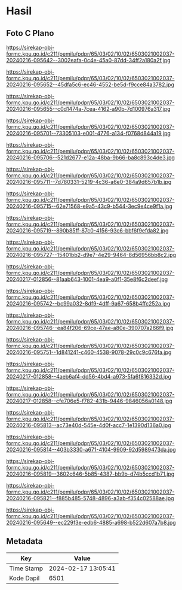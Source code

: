 # Hasil

## Foto C Plano

https://sirekap-obj-formc.kpu.go.id/c211/pemilu/pdpr/65/03/02/10/02/6503021002037-20240216-095642--3002eafa-0c4e-45a0-87dd-34ff2a180a2f.jpg

https://sirekap-obj-formc.kpu.go.id/c211/pemilu/pdpr/65/03/02/10/02/6503021002037-20240216-095652--45dfa5c6-ec46-4552-be5d-f9cce84a3782.jpg

https://sirekap-obj-formc.kpu.go.id/c211/pemilu/pdpr/65/03/02/10/02/6503021002037-20240216-095655--c0d1474a-7cea-4162-a90b-7d100976a317.jpg

https://sirekap-obj-formc.kpu.go.id/c211/pemilu/pdpr/65/03/02/10/02/6503021002037-20240216-095701--73305103-e001-4776-a134-f0768d844a19.jpg

https://sirekap-obj-formc.kpu.go.id/c211/pemilu/pdpr/65/03/02/10/02/6503021002037-20240216-095706--521d2677-e12a-48ba-9b66-ba8c893c4de3.jpg

https://sirekap-obj-formc.kpu.go.id/c211/pemilu/pdpr/65/03/02/10/02/6503021002037-20240216-095711--7d780331-5219-4c36-a6e0-384a9d657b1b.jpg

https://sirekap-obj-formc.kpu.go.id/c211/pemilu/pdpr/65/03/02/10/02/6503021002037-20240216-095715--62e71568-e9a5-43c9-b544-3ec9e4ce9f1a.jpg

https://sirekap-obj-formc.kpu.go.id/c211/pemilu/pdpr/65/03/02/10/02/6503021002037-20240216-095719--890b85ff-87c0-4156-93c6-bbf6f9efda82.jpg

https://sirekap-obj-formc.kpu.go.id/c211/pemilu/pdpr/65/03/02/10/02/6503021002037-20240216-095727--15401bb2-d9e7-4e29-9464-8d56956bb8c2.jpg

https://sirekap-obj-formc.kpu.go.id/c211/pemilu/pdpr/65/03/02/10/02/6503021002037-20240217-012856--81aab643-1001-4ea9-a0f1-35e8f6c2deef.jpg

https://sirekap-obj-formc.kpu.go.id/c211/pemilu/pdpr/65/03/02/10/02/6503021002037-20240216-095742--bc99a032-8df9-4dff-9a67-658b4ffc252a.jpg

https://sirekap-obj-formc.kpu.go.id/c211/pemilu/pdpr/65/03/02/10/02/6503021002037-20240216-095746--ea84f206-69ce-47ae-a80e-390707a266f9.jpg

https://sirekap-obj-formc.kpu.go.id/c211/pemilu/pdpr/65/03/02/10/02/6503021002037-20240216-095751--1d841241-c460-4538-9078-29c0c9c676fa.jpg

https://sirekap-obj-formc.kpu.go.id/c211/pemilu/pdpr/65/03/02/10/02/6503021002037-20240217-012858--4aeb6af4-dd56-4bd4-a973-5fa6f816332d.jpg

https://sirekap-obj-formc.kpu.go.id/c211/pemilu/pdpr/65/03/02/10/02/6503021002037-20240217-012858--cfe706e5-f782-431b-9446-9846056a0148.jpg

https://sirekap-obj-formc.kpu.go.id/c211/pemilu/pdpr/65/03/02/10/02/6503021002037-20240216-095813--ac73e40d-545e-4d0f-acc7-1e1390d136a0.jpg

https://sirekap-obj-formc.kpu.go.id/c211/pemilu/pdpr/65/03/02/10/02/6503021002037-20240216-095814--403b3330-a671-4104-9909-92d5989473da.jpg

https://sirekap-obj-formc.kpu.go.id/c211/pemilu/pdpr/65/03/02/10/02/6503021002037-20240216-095819--3602c646-5b85-4387-bb9b-d74b5ccd1b71.jpg

https://sirekap-obj-formc.kpu.go.id/c211/pemilu/pdpr/65/03/02/10/02/6503021002037-20240216-095821--f885b485-5748-4896-a3ab-f354c02588ae.jpg

https://sirekap-obj-formc.kpu.go.id/c211/pemilu/pdpr/65/03/02/10/02/6503021002037-20240216-095649--ec229f3e-edb6-4885-a698-b522d607a7b8.jpg


## Metadata

| Key        | Value               |
| ---------- | ------------------- |
| Time Stamp | 2024-02-17 13:05:41 |
| Kode Dapil | 6501                |



